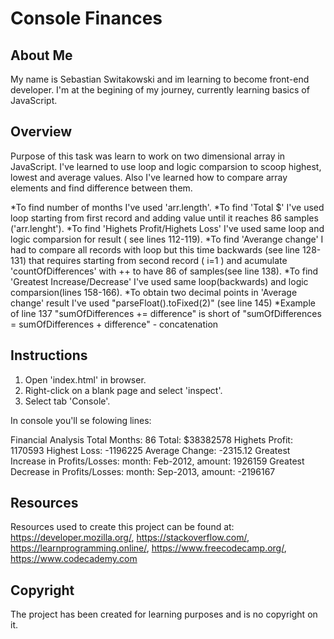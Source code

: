 # Console Finances
## About Me
My name is Sebastian Switakowski and im learning to become front-end developer. I'm at the begining of my journey, currently learning basics of JavaScript.
## Overview
Purpose of this task was learn to work on two dimensional array in JavaScript. I've learned to use loop and logic comparsion to scoop highest, lowest and average values. Also I've learned how to compare array elements and find difference between them.

*To find number of months I've used 'arr.length'.
*To find 'Total $' I've used loop starting from first record and adding value until it reaches 86 samples ('arr.lenght').
*To find 'Highets Profit/Highets Loss' I've used same loop and logic comparsion for result ( see lines 112-119).
*To find 'Averange change' I had to compare all records with loop but this time backwards (see line 128-131) that requires starting from second record ( i=1 ) and acumulate 'countOfDifferences' with ++ to have 86 of samples(see line 138).
*To find 'Greatest Increase/Decrease' I've used same loop(backwards) and logic comparsion(lines 158-166).
*To obtain two decimal points in 'Average change' result I've used "parseFloat().toFixed(2)"  (see line 145)
*Example of line 137 "sumOfDifferences += difference" is short of "sumOfDifferences = sumOfDifferences + difference" - concatenation

## Instructions
1. Open 'index.html' in browser.
2. Right-click on a blank page and select 'inspect'.
3. Select tab 'Console'.

In console you'll se folowing lines:
  
  Financial Analysis 
  Total Months: 86
  Total: $38382578
  Highets Profit: 1170593
  Highest Loss: -1196225
  Average Change: -2315.12
  Greatest Increase in Profits/Losses: month: Feb-2012, amount: 1926159
  Greatest Decrease in Profits/Losses: month: Sep-2013, amount: -2196167
## Resources
Resources used to create this project can be found at:
https://developer.mozilla.org/,
https://stackoverflow.com/,
https://learnprogramming.online/,
https://www.freecodecamp.org/,
https://www.codecademy.com
## Copyright
The project has been created for learning purposes and is no copyright on it.  

